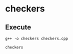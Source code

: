 # checkers

<!--
## About

![checkers1](https://dxaviud.github.io/images/checkers1.PNG)
-->

## Execute
`g++ -o checkers checkers.cpp`  

`checkers`
